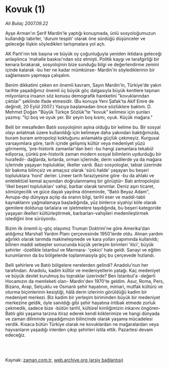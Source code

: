 # Kovuk (1)

*Ali Bulaç 2007.09.22*

<td class="columnist-detail">
<p>Ayşe Arman'ın Şerif Mardin'le yaptığı konuşmada, ünlü sosyoloğumuzun kullandığı tabirler, 'durum tespiti' olarak öne sürdüğü düşünceler ve geleceğe ilişkin söyledikleri tartışmalara yol açtı.</p>
<p>
<div id="haberMetinDiv">
<p>AK Parti'nin tek başına ve büyük oy çoğunluğuyla yeniden iktidara geleceği anlaşılınca 'mahalle baskısı'ndan söz etmişti. Politik kaygı ve tarafgirliği bir kenara bırakarak, sosyolojinin bize sunduğu bilgi ve değerlendirme zemini içinde kalarak -bu her ne kadar mümkünse- Mardin'in söylediklerinin bir sağlamasını yapmaya çalışalım.
<p>Benim dikkatimi çeken en önemli kavram, Sayın Mardin'in, Türkiye'de yakın tarihte yaşadığımız önemli üç büyük göç dalgasıyla büyük kentlere taşınan milyonlarca insanın söz konusu demografik hareketini "kovuklarından çıktılar" şeklinde ifade etmesidir. (Bu konuya Yeni Şafak'ta Akif Emre de değindi, 20 Eylül 2007.) Yazıya başlamadan önce sözlüklere baktım. D. Mehmet Doğan "Büyük Türkçe Sözlük"te "kovuk" kelimesi için şunları yazmış: "İçi boş ve oyuk yer. Bir şeyin boş kısmı, oyuk. Küçük mağara."
<p>Belli bir mesafeden Batılı sosyolojinin aşina olduğu bir kelime bu. Bir sosyal olayı anlatmak üzere kullanıldığı için kelimeye daha yakından baktığımızda, buram buram antropoloji koktuğunu anlamakta güçlük çekmeyiz. Kurgusal varsayımlara göre, tarih içinde gelişmiş kültür veya medeniyet yüzü görmemiş, 'pre-historik zamanlar'dan beri -bu hangi zamanlara tekabül ediyorsa, çünkü pre-historik zaman modern sosyal bilimlerin uydurduğu bir hurafedir- dağlarda, kırlarda, orman içlerinde, derin vadilerde ya da mağara içlerinde yaşayan topluluklar, ilkeller vardı. Bazı sosyologlar, tabiat üzerinde bir bakıma bilinçsiz ve amaçsız olarak 'sürü halde' yaşayan bu beşeri topluluklara 'hord' derler. Lineer tarih faraziyesine göre -bu da ahlaki ve entelektüel kemal açısından doğrulanmamış bir görüştür- Batı antropolojisi 'ilkel beşeri toplulukları' vahşi, barbar olarak tanımlar. Deniz aşırı ticaret, sömürgecilik ve güce dayalı yayılma döneminde, "Batılı Beyaz Adam", Avrupa-dışı dünyaya açılıp da oranın bilgi, tarihî eser ve maddi-tabii kaynaklarını yağmalamaya başladığında, yüz binlerce siyahiyi köle olarak gemilere doldurup tarlalara ve işletmelere taşıdığında, bu beşeri kategoride yaşayan ilkelleri kültürleştirmek, barbarları-vahşileri medenileştirmek istediğini öne sürüyordu.
<p>Bizim ilk önemli iç-göç olayımız Truman Doktrini'ne göre Amerika'dan aldığımız Marshall Yardım Planı çerçevesinde 1950'lerde oldu. Alınan yardım ağırlıklı olarak tarımda makineleşmede ve kara yolları yapımında kullanıldı; bilinen maddi sebepler sonucunda küçük yerleşim birimleri 'itici', büyük şehirler -özellikle İstanbul ve Marmara- 'çekici' hale geldi. Sanayi ve eğitim kurumlarının da bu bölgelerde toplanmasıyla göç bu çerçevede hızlandı. 
<p>Belli şehirlere ve Batılı bölgelere nerelerden gelindi? Anadolu'nun her tarafından. Anadolu, kadim kültür ve medeniyetlerin yatağı. Kaç medeniyet ve büyük devlet kurulmuş bu topraklar üzerinde? Ben İstanbul'a -değerli Hocamızın da memleketi olan- Mardin'den 1970'te geldim. Asur, Roma, Pers, Bizans, Arap, Selçuklu ve Osmanlı şehir hayatının, mimari, mutfak kültürü ve oturma biçimlerinin kesiştiği, hâlâ derin izlerinin görüldüğü kadim bir medeniyet merkezi. Biz kadim bir yerleşim biriminden büyük bir medeniyet merkezine geldik, öyle sanıldığı gibi şehir hayatına intibak etmede zorluk çekmedik, sadece bize -bütün tarihî, kültürel kimliğimizin inkarını öngören- Batılı gibi yaşama tarzına itiraz ederek kendi köklerimize ve hangi dünyada ve zaman diliminde yaşadığımızın bilincinde olarak yaşama mücadelesi verdik. Kısaca bütün Türkiye olarak ne kovuklardan ne mağaralardan veya hayvanların yaşadığı inlerden çıkıp şehirleri istila ettik. Pazartesi devam edeceğiz.</p></p></p></p></p></div>
</p>


<p><br>
		 </br></p></td>

Kaynak: [zaman.com.tr](http://zaman.com.tr/yazar.do?yazino=591563), [web.archive.org (arşiv bağlantısı)](http://web.archive.org/web/20120125180325/http://www.zaman.com.tr/yazar.do?yazino=591563)
